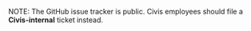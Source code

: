 NOTE: The GitHub issue tracker is public.
Civis employees should file a **Civis-internal** ticket instead.
